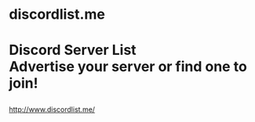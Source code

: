 # discordlist.me
<h1><p>Discord Server List</br>
Advertise your server or find one to join!</p></h1>

http://www.discordlist.me/
